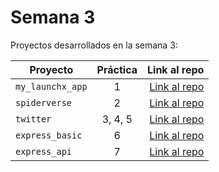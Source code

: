 # Semana 3 

Proyectos desarrollados en la semana 3:

| Proyecto | Práctica | Link al repo |
| ------------- |:-------------:| -----:|
|`my_launchx_app`|1|[Link al repo](https://github.com/carlos0318/my_launchx_app)|
|`spiderverse`|2|[Link al repo](https://github.com/carlos0318/spiderverse)|
|`twitter`|3, 4, 5|[Link al repo](https://github.com/carlos0318/playbook/tree/main/weekly_mission_3/twitter)|
|`express_basic`|6|[Link al repo](https://github.com/carlos0318/express_basic/tree/main)|
|`express_api`|7|[Link al repo](https://github.com/carlos0318/express_api)|
